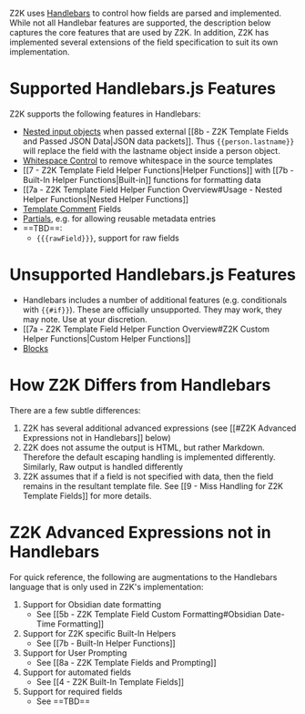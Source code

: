 Z2K uses [Handlebars](https://handlebarsjs.com/guide/)  to control how fields are parsed and implemented. While not all Handlebar features are supported, the description below captures the core features that are used by Z2K. In addition, Z2K has implemented several extensions of the field specification to suit its own implementation.

# Supported Handlebars.js Features
Z2K supports the following features in Handlebars:
- [Nested input objects](https://handlebarsjs.com/guide/#nested-input-objects) when passed external [[8b - Z2K Template Fields and Passed JSON Data|JSON data packets]]. Thus `{{person.lastname}}` will replace the field with the lastname object inside a person object. 
- [Whitespace Control](https://handlebarsjs.com/guide/expressions.html#whitespace-control) to remove whitespace in the source templates
- [[7 - Z2K Template Field Helper Functions|Helper Functions]] with [[7b - Built-In Helper Functions|Built-in]] functions for formatting data
- [[7a - Z2K Template Field Helper Function Overview#Usage - Nested Helper Functions|Nested Helper Functions]]
- [Template Comment](https://handlebarsjs.com/guide/#template-comments) Fields
- [Partials](https://handlebarsjs.com/guide/partials.html#partials), e.g. for allowing reusable metadata entries
- ==TBD==:
	- `{{{rawField}}}`, support for raw fields

# Unsupported Handlebars.js Features
- Handlebars includes a number of additional features (e.g. conditionals with `{{#if}}`). These are officially unsupported. They may work, they may note. Use at your discretion. 
- [[7a - Z2K Template Field Helper Function Overview#Z2K Custom Helper Functions|Custom Helper Functions]]
- [Blocks](https://handlebarsjs.com/guide/block-helpers.html#basic-blocks)

# How Z2K Differs from Handlebars
There are a few subtle differences:
1. Z2K has several additional advanced expressions (see [[#Z2K Advanced Expressions not in Handlebars]] below)
2. Z2K does not assume the output is HTML, but rather Markdown. Therefore the default escaping handling is implemented differently. Similarly, Raw output is handled differently
3. Z2K assumes that if a field is not specified with data, then the field remains in the resultant template file. See [[9 - Miss Handling for Z2K Template Fields]] for more details. 

# Z2K Advanced Expressions not in Handlebars
For quick reference, the following are augmentations to the Handlebars language that is only used in Z2K's implementation:
1. Support for Obsidian date formatting 
	- See [[5b - Z2K Template Field Custom Formatting#Obsidian Date-Time Formatting]]
2. Support for Z2K specific Built-In Helpers
	- See [[7b - Built-In Helper Functions]]
3. Support for User Prompting
	- See [[8a - Z2K Template Fields and Prompting]]
4. Support for automated fields
	- See [[4 - Z2K Built-In Template Fields]]
5. Support for required fields
	- See ==TBD==
